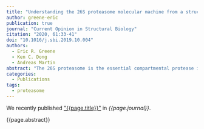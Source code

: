 ```yaml
---
title: "Understanding the 26S proteasome molecular machine from a structural and conformational dynamics perspective"
author: greene-eric
publication: true
journal: "Current Opinion in Structural Biology"
citation: "2020, 61:33-41"
doi: "10.1016/j.sbi.2019.10.004"
authors:
  - Eric R. Greene
  - Ken C. Dong
  - Andreas Martin
abstract: "The 26S proteasome is the essential compartmental protease in eukaryotic cells required for the ubiquitin-dependent clearance of damaged polypeptides and obsolete regulatory proteins. Recently, a combination of high-resolution structural, biochemical, and biophysical studies has provided crucial new insights into the mechanisms of this fascinating molecular machine. A multitude of new cryo-electron microscopy structures provided snapshots of the proteasome during ATP-hydrolysis-driven substrate translocation, and detailed biochemical studies revealed the timing of individual degradation steps, elucidating the mechanisms for substrate selection and the commitment to degradation through conformational transitions. It was uncovered how ubiquitin removal from substrates is mechanically coupled to degradation, and cryo-electron tomography studies gave a glimpse of active proteasomes inside the cell, their subcellular localization, and interactions with protein aggregates. Here, we summarize these advances in our mechanistic understanding of the proteasome, with a particular focus on how its structural features and conformational transitions enable the multi-step degradation process."
categories:
  - Publications
tags:
  - proteasome
---
```


We recently published ["{{page.title}}"](https://doi.org/{{page.doi}}) in *{{page.journal}}*.

{{page.abstract}}
